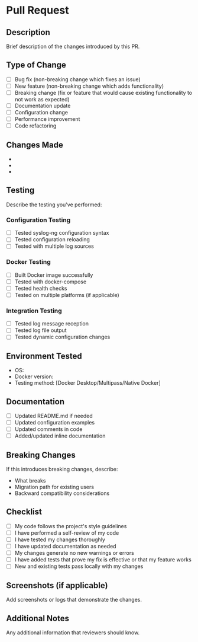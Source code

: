 # Pull Request

## Description
Brief description of the changes introduced by this PR.

## Type of Change
- [ ] Bug fix (non-breaking change which fixes an issue)
- [ ] New feature (non-breaking change which adds functionality)
- [ ] Breaking change (fix or feature that would cause existing functionality to not work as expected)
- [ ] Documentation update
- [ ] Configuration change
- [ ] Performance improvement
- [ ] Code refactoring

## Changes Made
- 
- 
- 

## Testing
Describe the testing you've performed:

### Configuration Testing
- [ ] Tested syslog-ng configuration syntax
- [ ] Tested configuration reloading
- [ ] Tested with multiple log sources

### Docker Testing
- [ ] Built Docker image successfully
- [ ] Tested with docker-compose
- [ ] Tested health checks
- [ ] Tested on multiple platforms (if applicable)

### Integration Testing
- [ ] Tested log message reception
- [ ] Tested log file output
- [ ] Tested dynamic configuration changes

## Environment Tested
- OS: 
- Docker version: 
- Testing method: [Docker Desktop/Multipass/Native Docker]

## Documentation
- [ ] Updated README.md if needed
- [ ] Updated configuration examples
- [ ] Updated comments in code
- [ ] Added/updated inline documentation

## Breaking Changes
If this introduces breaking changes, describe:
- What breaks
- Migration path for existing users
- Backward compatibility considerations

## Checklist
- [ ] My code follows the project's style guidelines
- [ ] I have performed a self-review of my code
- [ ] I have tested my changes thoroughly
- [ ] I have updated documentation as needed
- [ ] My changes generate no new warnings or errors
- [ ] I have added tests that prove my fix is effective or that my feature works
- [ ] New and existing tests pass locally with my changes

## Screenshots (if applicable)
Add screenshots or logs that demonstrate the changes.

## Additional Notes
Any additional information that reviewers should know.
